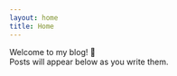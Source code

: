 ```yaml
---
layout: home
title: Home
---
```


Welcome to my blog! 🚀  
Posts will appear below as you write them.

